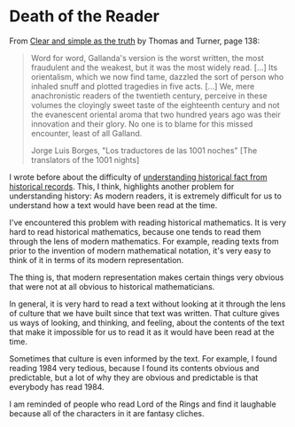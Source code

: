 # Death of the Reader

From [Clear and simple as the truth](https://amzn.to/3ekINM9) by Thomas and Turner, page 138:

> Word for word, Gallanda's version is the worst written, the most fraudulent and the weakest, but it was the most widely read. [...] Its orientalism, which we now find tame, dazzled the sort of person who inhaled snuff and plotted tragedies in five acts. [...] We, mere anachronistic readers of the twentieth century, perceive in these volumes the cloyingly sweet taste of the eighteenth century and not the evanescent oriental aroma that two hundred years ago was their innovation and their glory. No one is to blame for this missed encounter, least of all Galland.
>
> Jorge Luis Borges, "Los traductores de las 1001 noches" [The translators of the 1001 nights]

I wrote before about the difficulty of [understanding historical fact from historical records](https://notebook.drmaciver.com/posts/2020-06-20-15:10.html). This, I think, highlights another problem for understanding history: As modern readers, it is extremely difficult for us to understand how a text would have been read at the time.

I've encountered this problem with reading historical mathematics. It is very hard to read historical mathematics, because one tends to read them through the lens of modern mathematics. For example, reading texts from prior to the invention of modern mathematical notation, it's very easy to think of it in terms of its modern representation.

The thing is, that modern representation makes certain things very obvious that were not at all obvious to historical mathematicians.

In general, it is very hard to read a text without looking at it through the lens of culture that we have built since that text was written. That culture gives us ways of looking, and thinking, and feeling, about the contents of the text that make it impossible for us to read it as it would have been read at the time.

Sometimes that culture is even informed by the text. For example, I found reading 1984 very tedious, because I found its contents obvious and predictable, but a lot of why they are obvious and predictable is that everybody has read 1984.

I am reminded of people who read Lord of the Rings and find it laughable because all of the characters in it are fantasy cliches.
